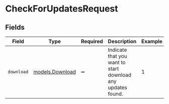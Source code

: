 # CheckForUpdatesRequest


## Fields

| Field                                                       | Type                                                        | Required                                                    | Description                                                 | Example                                                     |
| ----------------------------------------------------------- | ----------------------------------------------------------- | ----------------------------------------------------------- | ----------------------------------------------------------- | ----------------------------------------------------------- |
| `download`                                                  | [models.Download](../models/download.md)                    | :heavy_minus_sign:                                          | Indicate that you want to start download any updates found. | 1                                                           |